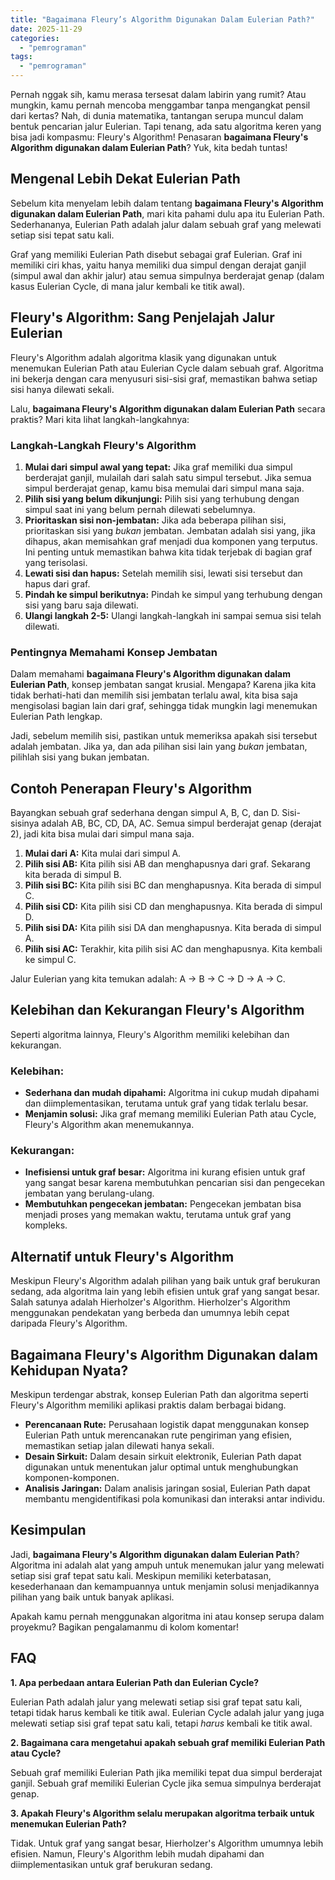 ```yaml
---
title: "Bagaimana Fleury’s Algorithm Digunakan Dalam Eulerian Path?"
date: 2025-11-29
categories: 
  - "pemrograman"
tags: 
  - "pemrograman"
---
```


Pernah nggak sih, kamu merasa tersesat dalam labirin yang rumit? Atau mungkin, kamu pernah mencoba menggambar tanpa mengangkat pensil dari kertas? Nah, di dunia matematika, tantangan serupa muncul dalam bentuk pencarian jalur Eulerian. Tapi tenang, ada satu algoritma keren yang bisa jadi kompasmu: Fleury's Algorithm! Penasaran **bagaimana Fleury's Algorithm digunakan dalam Eulerian Path**? Yuk, kita bedah tuntas!

## Mengenal Lebih Dekat Eulerian Path

Sebelum kita menyelam lebih dalam tentang **bagaimana Fleury's Algorithm digunakan dalam Eulerian Path**, mari kita pahami dulu apa itu Eulerian Path. Sederhananya, Eulerian Path adalah jalur dalam sebuah graf yang melewati setiap sisi tepat satu kali.

Graf yang memiliki Eulerian Path disebut sebagai graf Eulerian. Graf ini memiliki ciri khas, yaitu hanya memiliki dua simpul dengan derajat ganjil (simpul awal dan akhir jalur) atau semua simpulnya berderajat genap (dalam kasus Eulerian Cycle, di mana jalur kembali ke titik awal).

## Fleury's Algorithm: Sang Penjelajah Jalur Eulerian

Fleury's Algorithm adalah algoritma klasik yang digunakan untuk menemukan Eulerian Path atau Eulerian Cycle dalam sebuah graf. Algoritma ini bekerja dengan cara menyusuri sisi-sisi graf, memastikan bahwa setiap sisi hanya dilewati sekali.

Lalu, **bagaimana Fleury's Algorithm digunakan dalam Eulerian Path** secara praktis? Mari kita lihat langkah-langkahnya:

### Langkah-Langkah Fleury's Algorithm

1. **Mulai dari simpul awal yang tepat:** Jika graf memiliki dua simpul berderajat ganjil, mulailah dari salah satu simpul tersebut. Jika semua simpul berderajat genap, kamu bisa memulai dari simpul mana saja.
2. **Pilih sisi yang belum dikunjungi:** Pilih sisi yang terhubung dengan simpul saat ini yang belum pernah dilewati sebelumnya.
3. **Prioritaskan sisi non-jembatan:** Jika ada beberapa pilihan sisi, prioritaskan sisi yang _bukan_ jembatan. Jembatan adalah sisi yang, jika dihapus, akan memisahkan graf menjadi dua komponen yang terputus. Ini penting untuk memastikan bahwa kita tidak terjebak di bagian graf yang terisolasi.
4. **Lewati sisi dan hapus:** Setelah memilih sisi, lewati sisi tersebut dan hapus dari graf.
5. **Pindah ke simpul berikutnya:** Pindah ke simpul yang terhubung dengan sisi yang baru saja dilewati.
6. **Ulangi langkah 2-5:** Ulangi langkah-langkah ini sampai semua sisi telah dilewati.

### Pentingnya Memahami Konsep Jembatan

Dalam memahami **bagaimana Fleury's Algorithm digunakan dalam Eulerian Path**, konsep jembatan sangat krusial. Mengapa? Karena jika kita tidak berhati-hati dan memilih sisi jembatan terlalu awal, kita bisa saja mengisolasi bagian lain dari graf, sehingga tidak mungkin lagi menemukan Eulerian Path lengkap.

Jadi, sebelum memilih sisi, pastikan untuk memeriksa apakah sisi tersebut adalah jembatan. Jika ya, dan ada pilihan sisi lain yang _bukan_ jembatan, pilihlah sisi yang bukan jembatan.

## Contoh Penerapan Fleury's Algorithm

Bayangkan sebuah graf sederhana dengan simpul A, B, C, dan D. Sisi-sisinya adalah AB, BC, CD, DA, AC. Semua simpul berderajat genap (derajat 2), jadi kita bisa mulai dari simpul mana saja.

1. **Mulai dari A:** Kita mulai dari simpul A.
2. **Pilih sisi AB:** Kita pilih sisi AB dan menghapusnya dari graf. Sekarang kita berada di simpul B.
3. **Pilih sisi BC:** Kita pilih sisi BC dan menghapusnya. Kita berada di simpul C.
4. **Pilih sisi CD:** Kita pilih sisi CD dan menghapusnya. Kita berada di simpul D.
5. **Pilih sisi DA:** Kita pilih sisi DA dan menghapusnya. Kita berada di simpul A.
6. **Pilih sisi AC:** Terakhir, kita pilih sisi AC dan menghapusnya. Kita kembali ke simpul C.

Jalur Eulerian yang kita temukan adalah: A -> B -> C -> D -> A -> C.

## Kelebihan dan Kekurangan Fleury's Algorithm

Seperti algoritma lainnya, Fleury's Algorithm memiliki kelebihan dan kekurangan.

### Kelebihan:

- **Sederhana dan mudah dipahami:** Algoritma ini cukup mudah dipahami dan diimplementasikan, terutama untuk graf yang tidak terlalu besar.
- **Menjamin solusi:** Jika graf memang memiliki Eulerian Path atau Cycle, Fleury's Algorithm akan menemukannya.

### Kekurangan:

- **Inefisiensi untuk graf besar:** Algoritma ini kurang efisien untuk graf yang sangat besar karena membutuhkan pencarian sisi dan pengecekan jembatan yang berulang-ulang.
- **Membutuhkan pengecekan jembatan:** Pengecekan jembatan bisa menjadi proses yang memakan waktu, terutama untuk graf yang kompleks.

## Alternatif untuk Fleury's Algorithm

Meskipun Fleury's Algorithm adalah pilihan yang baik untuk graf berukuran sedang, ada algoritma lain yang lebih efisien untuk graf yang sangat besar. Salah satunya adalah Hierholzer's Algorithm. Hierholzer's Algorithm menggunakan pendekatan yang berbeda dan umumnya lebih cepat daripada Fleury's Algorithm.

## Bagaimana Fleury's Algorithm Digunakan dalam Kehidupan Nyata?

Meskipun terdengar abstrak, konsep Eulerian Path dan algoritma seperti Fleury's Algorithm memiliki aplikasi praktis dalam berbagai bidang.

- **Perencanaan Rute:** Perusahaan logistik dapat menggunakan konsep Eulerian Path untuk merencanakan rute pengiriman yang efisien, memastikan setiap jalan dilewati hanya sekali.
- **Desain Sirkuit:** Dalam desain sirkuit elektronik, Eulerian Path dapat digunakan untuk menentukan jalur optimal untuk menghubungkan komponen-komponen.
- **Analisis Jaringan:** Dalam analisis jaringan sosial, Eulerian Path dapat membantu mengidentifikasi pola komunikasi dan interaksi antar individu.

## Kesimpulan

Jadi, **bagaimana Fleury's Algorithm digunakan dalam Eulerian Path**? Algoritma ini adalah alat yang ampuh untuk menemukan jalur yang melewati setiap sisi graf tepat satu kali. Meskipun memiliki keterbatasan, kesederhanaan dan kemampuannya untuk menjamin solusi menjadikannya pilihan yang baik untuk banyak aplikasi.

Apakah kamu pernah menggunakan algoritma ini atau konsep serupa dalam proyekmu? Bagikan pengalamanmu di kolom komentar!

## FAQ

**1\. Apa perbedaan antara Eulerian Path dan Eulerian Cycle?**

Eulerian Path adalah jalur yang melewati setiap sisi graf tepat satu kali, tetapi tidak harus kembali ke titik awal. Eulerian Cycle adalah jalur yang juga melewati setiap sisi graf tepat satu kali, tetapi _harus_ kembali ke titik awal.

**2\. Bagaimana cara mengetahui apakah sebuah graf memiliki Eulerian Path atau Cycle?**

Sebuah graf memiliki Eulerian Path jika memiliki tepat dua simpul berderajat ganjil. Sebuah graf memiliki Eulerian Cycle jika semua simpulnya berderajat genap.

**3\. Apakah Fleury's Algorithm selalu merupakan algoritma terbaik untuk menemukan Eulerian Path?**

Tidak. Untuk graf yang sangat besar, Hierholzer's Algorithm umumnya lebih efisien. Namun, Fleury's Algorithm lebih mudah dipahami dan diimplementasikan untuk graf berukuran sedang.
